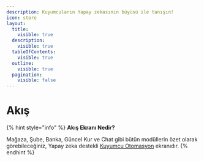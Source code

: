 ```yaml
---
description: Kuyumcuların Yapay zekasının büyüsü ile tanışın!
icon: store
layout:
  title:
    visible: true
  description:
    visible: true
  tableOfContents:
    visible: true
  outline:
    visible: true
  pagination:
    visible: false
---
```


# Akış



{% hint style="info" %}
**Akış Ekranı Nedir?**

Mağaza, Şube, Banka, Güncel Kur ve Chat gibi bütün modüllerin özet olarak görebileceğiniz, Yapay zeka destekli [Kuyumcu Otomasyon](https://sarraf.pro) ekranıdır.
{% endhint %}
